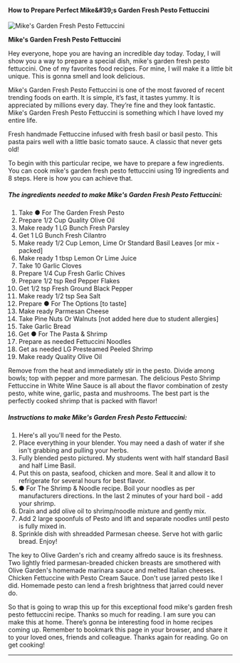             

#### How to Prepare Perfect Mike&amp;#39;s Garden Fresh Pesto Fettuccini

![Mike's Garden Fresh Pesto Fettuccini](https://img-global.cpcdn.com/recipes/5d1f029c752e3fb1/751x532cq70/mikes-garden-fresh-pesto-fettuccini-recipe-main-photo.jpg)

**Mike's Garden Fresh Pesto Fettuccini**

Hey everyone, hope you are having an incredible day today. Today, I will show you a way to prepare a special dish, mike's garden fresh pesto fettuccini. One of my favorites food recipes. For mine, I will make it a little bit unique. This is gonna smell and look delicious.

Mike's Garden Fresh Pesto Fettuccini is one of the most favored of recent trending foods on earth. It is simple, it’s fast, it tastes yummy. It is appreciated by millions every day. They’re fine and they look fantastic. Mike's Garden Fresh Pesto Fettuccini is something which I have loved my entire life.

Fresh handmade Fettuccine infused with fresh basil or basil pesto. This pasta pairs well with a little basic tomato sauce. A classic that never gets old!

To begin with this particular recipe, we have to prepare a few ingredients. You can cook mike's garden fresh pesto fettuccini using 19 ingredients and 8 steps. Here is how you can achieve that.

##### The ingredients needed to make Mike's Garden Fresh Pesto Fettuccini:

1.  Take ● For The Garden Fresh Pesto
2.  Prepare 1/2 Cup Quality Olive Oil
3.  Make ready 1 LG Bunch Fresh Parsley
4.  Get 1 LG Bunch Fresh Cilantro
5.  Make ready 1/2 Cup Lemon, Lime Or Standard Basil Leaves \[or mix - packed\]
6.  Make ready 1 tbsp Lemon Or Lime Juice
7.  Take 10 Garlic Cloves
8.  Prepare 1/4 Cup Fresh Garlic Chives
9.  Prepare 1/2 tsp Red Pepper Flakes
10.  Get 1/2 tsp Fresh Ground Black Pepper
11.  Make ready 1/2 tsp Sea Salt
12.  Prepare ● For The Options \[to taste\]
13.  Make ready Parmesan Cheese
14.  Take Pine Nuts Or Walnuts \[not added here due to student allergies\]
15.  Take Garlic Bread
16.  Get ● For The Pasta & Shrimp
17.  Prepare as needed Fettuccini Noodles
18.  Get as needed LG Presteamed Peeled Shrimp
19.  Make ready Quality Olive Oil

Remove from the heat and immediately stir in the pesto. Divide among bowls; top with pepper and more parmesan. The delicious Pesto Shrimp Fettuccine in White Wine Sauce is all about the flavor combination of zesty pesto, white wine, garlic, pasta and mushrooms. The best part is the perfectly cooked shrimp that is packed with flavor!

##### Instructions to make Mike's Garden Fresh Pesto Fettuccini:

1.  Here's all you'll need for the Pesto.
2.  Place everything in your blender. You may need a dash of water if she isn't grabbing and pulling your herbs.
3.  Fully blended pesto pictured. My students went with half standard Basil and half Lime Basil.
4.  Put this on pasta, seafood, chicken and more. Seal it and allow it to refrigerate for several hours for best flavor.
5.  ● For The Shrimp & Noodle recipe. Boil your noodles as per manufacturers directions. In the last 2 minutes of your hard boil - add your shrimp.
6.  Drain and add olive oil to shrimp/noodle mixture and gently mix.
7.  Add 2 large spoonfuls of Pesto and lift and separate noodles until pesto is fully mixed in.
8.  Sprinkle dish with shreadded Parmesan cheese. Serve hot with garlic bread. Enjoy!

The key to Olive Garden's rich and creamy alfredo sauce is its freshness. Two lightly fried parmesan-breaded chicken breasts are smothered with Olive Garden's homemade marinara sauce and melted Italian cheeses. Chicken Fettuccine with Pesto Cream Sauce. Don't use jarred pesto like I did. Homemade pesto can lend a fresh brightness that jarred could never do.

So that is going to wrap this up for this exceptional food mike's garden fresh pesto fettuccini recipe. Thanks so much for reading. I am sure you can make this at home. There’s gonna be interesting food in home recipes coming up. Remember to bookmark this page in your browser, and share it to your loved ones, friends and colleague. Thanks again for reading. Go on get cooking!

* * *